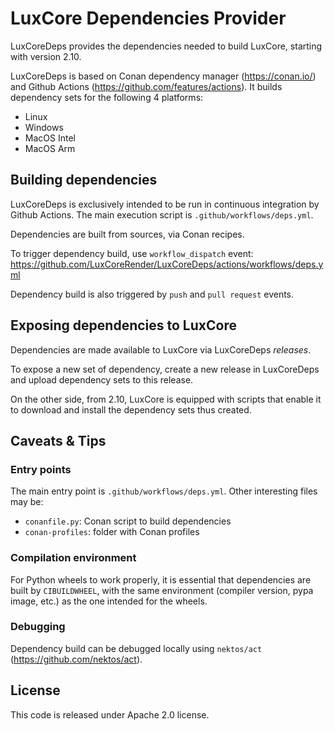 # LuxCore Dependencies Provider

LuxCoreDeps provides the dependencies needed to build LuxCore, starting with
version 2.10.

LuxCoreDeps is based on Conan dependency manager (https://conan.io/) and Github
Actions (https://github.com/features/actions). It builds dependency sets for
the following 4 platforms:
- Linux
- Windows
- MacOS Intel
- MacOS Arm

## Building dependencies

LuxCoreDeps is exclusively intended to be run in continuous integration by
Github Actions. The main execution script is `.github/workflows/deps.yml`.

Dependencies are built from sources, via Conan recipes.

To trigger dependency build, use `workflow_dispatch` event:
https://github.com/LuxCoreRender/LuxCoreDeps/actions/workflows/deps.yml

Dependency build is also triggered by `push` and `pull request` events.

## Exposing dependencies to LuxCore

Dependencies are made available to LuxCore via LuxCoreDeps _releases_.

To expose a new set of dependency, create a new release in LuxCoreDeps and
upload dependency sets to this release.

On the other side, from 2.10, LuxCore is equipped with scripts that enable it
to download and install the dependency sets thus created.


## Caveats & Tips

### Entry points
The main entry point is `.github/workflows/deps.yml`.
Other interesting files may be:
- `conanfile.py`: Conan script to build dependencies
- `conan-profiles`: folder with Conan profiles

### Compilation environment
For Python wheels to work properly, it is essential that dependencies are built
by `CIBUILDWHEEL`, with the same environment (compiler version, pypa image,
etc.) as the one intended for the wheels.

### Debugging
Dependency build can be debugged locally using `nektos/act`
(https://github.com/nektos/act).

## License
This code is released under Apache 2.0 license.
